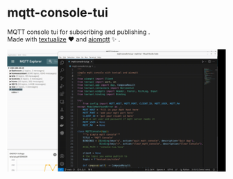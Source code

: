 # mqtt-console-tui

MQTT console tui for subscribing and publishing .  
Made with [textualize](https://textual.textualize.io/) :heart: and [aiomqtt](https://github.com/sbtinstruments/aiomqtt) :sparkles: .


![mqtt console for subscribing and publishing](mqtt.gif)